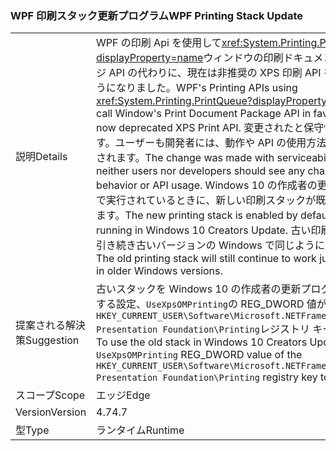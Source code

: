 ### <a name="wpf-printing-stack-update"></a><span data-ttu-id="b6fb2-101">WPF 印刷スタック更新プログラム</span><span class="sxs-lookup"><span data-stu-id="b6fb2-101">WPF Printing Stack Update</span></span>

|   |   |
|---|---|
|<span data-ttu-id="b6fb2-102">説明</span><span class="sxs-lookup"><span data-stu-id="b6fb2-102">Details</span></span>|<span data-ttu-id="b6fb2-103">WPF の印刷 Api を使用して<xref:System.Printing.PrintQueue?displayProperty=name>ウィンドウの印刷ドキュメント パッケージ API の代わりに、現在は非推奨の XPS 印刷 API を呼び出すようになりました。</span><span class="sxs-lookup"><span data-stu-id="b6fb2-103">WPF's Printing APIs using <xref:System.Printing.PrintQueue?displayProperty=name> now call Window's Print Document Package API in favor of the now deprecated XPS Print API.</span></span> <span data-ttu-id="b6fb2-104">変更されたと保守性に注意します。ユーザーも開発者には、動作や API の使用方法の変更が表示されます。</span><span class="sxs-lookup"><span data-stu-id="b6fb2-104">The change was made with serviceability in mind; neither users nor developers should see any changes in behavior or API usage.</span></span> <span data-ttu-id="b6fb2-105">Windows 10 の作成者の更新プログラムで実行されているときに、新しい印刷スタックが既定で有効にします。</span><span class="sxs-lookup"><span data-stu-id="b6fb2-105">The new printing stack is enabled by default when running in Windows 10 Creators Update.</span></span> <span data-ttu-id="b6fb2-106">古い印刷スタックも引き続き古いバージョンの Windows で同じように動作します。</span><span class="sxs-lookup"><span data-stu-id="b6fb2-106">The old printing stack will still continue to work just as before in older Windows versions.</span></span>|
|<span data-ttu-id="b6fb2-107">提案される解決策</span><span class="sxs-lookup"><span data-stu-id="b6fb2-107">Suggestion</span></span>|<span data-ttu-id="b6fb2-108">古いスタックを Windows 10 の作成者の更新プログラムを使用する設定、<code>UseXpsOMPrinting</code>の REG_DWORD 値が、<code>HKEY_CURRENT_USER\Software\Microsoft\.NETFramework\Windows Presentation Foundation\Printing</code>レジストリ キーを<code>1</code>です。</span><span class="sxs-lookup"><span data-stu-id="b6fb2-108">To use the old stack in Windows 10 Creators Update, set the <code>UseXpsOMPrinting</code> REG_DWORD value of the <code>HKEY_CURRENT_USER\Software\Microsoft\.NETFramework\Windows Presentation Foundation\Printing</code> registry key to <code>1</code>.</span></span>|
|<span data-ttu-id="b6fb2-109">スコープ</span><span class="sxs-lookup"><span data-stu-id="b6fb2-109">Scope</span></span>|<span data-ttu-id="b6fb2-110">エッジ</span><span class="sxs-lookup"><span data-stu-id="b6fb2-110">Edge</span></span>|
|<span data-ttu-id="b6fb2-111">Version</span><span class="sxs-lookup"><span data-stu-id="b6fb2-111">Version</span></span>|<span data-ttu-id="b6fb2-112">4.7</span><span class="sxs-lookup"><span data-stu-id="b6fb2-112">4.7</span></span>|
|<span data-ttu-id="b6fb2-113">型</span><span class="sxs-lookup"><span data-stu-id="b6fb2-113">Type</span></span>|<span data-ttu-id="b6fb2-114">ランタイム</span><span class="sxs-lookup"><span data-stu-id="b6fb2-114">Runtime</span></span>|

